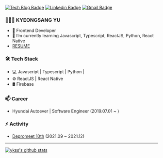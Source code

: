 [![Tech Blog Badge](http://img.shields.io/badge/-Tech%20blog-black?style=flat-square&logo=github&link=https://ykss.netlify.app/)](https://ykss.netlify.app/) 
[![Linkedin Badge](https://img.shields.io/badge/-LinkedIn-blue?style=flat-square&logo=Linkedin&logoColor=white&link=https://www.linkedin.com/in/kyeongsangyu/)](https://www.linkedin.com/in/kyeongsangyu/) 
[![Gmail Badge](https://img.shields.io/badge/-Gmail-d14836?style=flat-square&logo=Gmail&logoColor=white&link=mailto:yukyeongsang@gmail.com)](mailto:yukyeongsang@gmail.com)

### 👨🏻‍💻 KYEONGSANG YU

- 🔭 Frontend Developer
- 🌱 I’m currently learning Javascript, Typescript, ReactJS, Python, React Native
- [RESUME](https://ykss.notion.site/Kyeongsang-Yu-a4ddc1935ee74a0aafbb311aa7f675e7)


### 🛠 Tech Stack

- 💻  Javascript | Typescript | Python | 
- ⚙️  ReactJS | React Native 
- 🛢  Firebase 

### 📫 Career

- Hyundai Autoever | Software Engineer (2019.07.01 ~ )

### ⚡ Activity

- [Depromeet 10th](https://www.depromeet.com/) (2021.09 ~ 2021.12)

---
  
  [![ykss's github stats](https://github-readme-stats.vercel.app/api?username=ykss)](https://github.com/anuraghazra/github-readme-stats)



<!--
Here are some ideas to get you started:


- 👯 I’m looking to collaborate on ...
- 🤔 I’m looking for help with ...
- 💬 Ask me about ...
- 📫 How to reach me: ...
- 😄 Pronouns: ...
- ⚡ Fun fact: ...
-->
